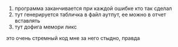 1. программа заканчивается при каждой ошибке кто так сделал
2. тут генерируется табличка в файл аутпут, ее можно в отчет вставлять
3. тут дофига мемори ликс

это очень стремный код мне за него стыдно, правда
